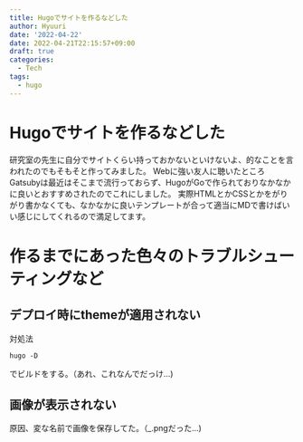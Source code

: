```yaml
---
title: Hugoでサイトを作るなどした
author: Hyuuri
date: '2022-04-22'
date: 2022-04-21T22:15:57+09:00
draft: true
categories:
  - Tech
tags:
  - hugo 
---
```


# Hugoでサイトを作るなどした

研究室の先生に自分でサイトくらい持っておかないといけないよ、的なことを言われたのでもそもそと作ってみました。
Webに強い友人に聴いたところGatsubyは最近はそこまで流行っておらず、HugoがGoで作られておりなかなかに良いとおすすめされたのでこれにしました。
実際HTMLとかCSSとかをがりがり書かなくても、なかなかに良いテンプレートが合って適当にMDで書けばいい感じにしてくれるので満足してます。

# 作るまでにあった色々のトラブルシューティングなど

## デプロイ時にthemeが適用されない
対処法
~~~
hugo -D
~~~
でビルドをする。（あれ、これなんでだっけ...)

## 画像が表示されない
原因、変な名前で画像を保存してた。（_.pngだった...)
